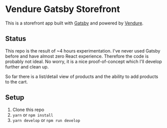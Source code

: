 # Vendure Gatsby Storefront

This is a storefront app built with [Gatsby](https://www.gatsbyjs.org) and powered by [Vendure](https://www.vendure.io/).

## Status

This repo is the result of ~4 hours experimentation. I've never used Gatsby before and have almost zero React experience. Therefore the code is probably not ideal. No worry, it is a nice proof-of-concept which I'll develop further and clean up.

So far there is a list/detail view of products and the ability to add products to the cart.

## Setup

1. Clone this repo
2. `yarn` or `npm install`
3. `yarn develop` or `npm run develop`

